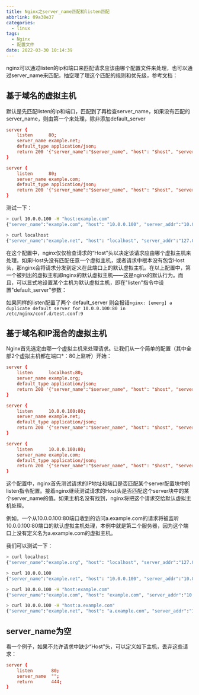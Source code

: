 ```yaml
---
title: Nginx之server_name匹配和listen匹配
abbrlink: 09a38e37
categories:
  - linux
tags:
  - Nginx
  - 配置文件
date: 2022-03-30 10:14:39
---
```


nginx可以通过listen的ip和端口来匹配请求应该由哪个配置文件来处理，也可以通过server_name来匹配，抽空理了理这个匹配的规则和优先级，参考文档：

## 基于域名的虚拟主机

默认是先匹配listen的ip和端口，匹配到了再检查server_name，如果没有匹配的server_name，则由第一个来处理，除非添加default_server

```conf
server {
    listen      80;
    server_name example.net;
    default_type application/json;
    return 200 '{"server_name":"$server_name", "host": "$host", "server_addr":"$server_addr"}';
}

server {
    listen      80;
    server_name example.com;
    default_type application/json;
    return 200 '{"server_name":"$server_name", "host": "$host", "server_addr":"$server_addr"}';
}
```

测试一下：

```bash
> curl 10.0.0.100 -H "host:example.com"
{"server_name":"example.com", "host": "10.0.0.100", "server_addr":"10.0.0.100"}

> curl localhost
{"server_name":"example.net", "host": "localhost", "server_addr":"127.0.0.1"}
```

在这个配置中，nginx仅仅检查请求的“Host”头以决定该请求应由哪个虚拟主机来处理。如果Host头没有匹配任意一个虚拟主机，或者请求中根本没有包含Host头，那nginx会将请求分发到定义在此端口上的默认虚拟主机。在以上配置中，第一个被列出的虚拟主机即nginx的默认虚拟主机——这是nginx的默认行为。而且，可以显式地设置某个主机为默认虚拟主机，即在"listen"指令中设置"default_server"参数：

如果同样的listen配置了两个 default_server 则会报错`nginx: [emerg] a duplicate default server for 10.0.0.100:80 in /etc/nginx/conf.d/test.conf:9`

## 基于域名和IP混合的虚拟主机

Nginx首先选定由哪一个虚拟主机来处理请求。让我们从一个简单的配置（其中全部2个虚拟主机都在端口*：80上监听）开始：

```conf
server {
    listen      localhost:80;
    server_name example.org;
    default_type application/json;
    return 200 '{"server_name":"$server_name", "host": "$host", "server_addr":"$server_addr"}';
}

server {
    listen      10.0.0.100:80;
    server_name example.net;
    default_type application/json;
    return 200 '{"server_name":"$server_name", "host": "$host", "server_addr":"$server_addr"}';
}

server {
    listen      10.0.0.100:80;
    server_name example.com;
    default_type application/json;
    return 200 '{"server_name":"$server_name", "host": "$host", "server_addr":"$server_addr"}';
}
```

这个配置中，nginx首先测试请求的IP地址和端口是否匹配某个server配置块中的listen指令配置。接着nginx继续测试请求的Host头是否匹配这个server块中的某个server_name的值。如果主机名没有找到，nginx将把这个请求交给默认虚拟主机处理。

例如，一个从10.0.0.100:80端口收到的访问a.example.com的请求将被监听10.0.0.100:80端口的默认虚拟主机处理，本例中就是第二个服务器，因为这个端口上没有定义名为a.example.com的虚拟主机。

我们可以测试一下：

```bash
> curl localhost
{"server_name":"example.org", "host": "localhost", "server_addr":"127.0.0.1"}

> curl 10.0.0.100
{"server_name":"example.net", "host": "10.0.0.100", "server_addr":"10.0.0.100"}

> curl 10.0.0.100 -H "host:example.com"
{"server_name":"example.com", "host": "example.com", "server_addr":"10.0.0.100"}

> curl 10.0.0.100 -H "host:a.example.com"
{"server_name":"example.net", "host": "a.example.com", "server_addr":"10.0.0.100"}
```

## server_name为空

看一个例子，如果不允许请求中缺少“Host”头，可以定义如下主机，丢弃这些请求：

```conf
server {
    listen       80;
    server_name  "";
    return       444;
}
```

